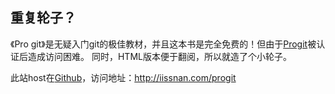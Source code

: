 ## 重复轮子？

《Pro git》是无疑入门git的极佳教材，并且这本书是完全免费的！但由于[Progit](http://progit.org)被认证后造成访问困难。
同时，HTML版本便于翻阅，所以就造了个小轮子。

此站host在[Github](http://github.com/)，访问地址：http://iissnan.com/progit
